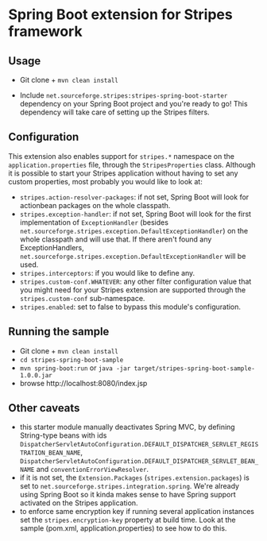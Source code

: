 # Spring Boot extension for Stripes framework

## Usage

* Git clone + `mvn clean install`

* Include `net.sourceforge.stripes:stripes-spring-boot-starter` dependency on your Spring Boot project and you're ready to go! This dependency will take care of setting up the Stripes filters.

## Configuration

This extension also enables support for `stripes.*` namespace on the `application.properties` file, through the `StripesProperties` class. Although it is possible to start your Stripes application without having to set any custom properties, most probably you would like to look at:
* `stripes.action-resolver-packages`: if not set, Spring Boot will look for actionbean packages on the whole classpath.
* `stripes.exception-handler`: if not set, Spring Boot will look for the first implementation of `ExceptionHandler` (besides `net.sourceforge.stripes.exception.DefaultExceptionHandler`) on the whole classpath and will use that. If there aren't found any ExceptionHandlers, `net.sourceforge.stripes.exception.DefaultExceptionHandler` will be used.
* `stripes.interceptors`: if you would like to define any.
* `stripes.custom-conf.WHATEVER`: any other filter configuration value that you might need for your Stripes extension are supported through the `stripes.custom-conf` sub-namespace.
* `stripes.enabled`: set to false to bypass this module's configuration.

## Running the sample

* Git clone + `mvn clean install`
* `cd stripes-spring-boot-sample`
* `mvn spring-boot:run` or `java -jar target/stripes-spring-boot-sample-1.0.0.jar`
* browse http://localhost:8080/index.jsp

## Other caveats

* this starter module manually deactivates Spring MVC, by defining String-type beans with ids `DispatcherServletAutoConfiguration.DEFAULT_DISPATCHER_SERVLET_REGISTRATION_BEAN_NAME`, `DispatcherServletAutoConfiguration.DEFAULT_DISPATCHER_SERVLET_BEAN_NAME` and `conventionErrorViewResolver`.
* if it is not set, the `Extension.Packages` (`stripes.extension.packages`) is set to `net.sourceforge.stripes.integration.spring`. We're already using Spring Boot so it kinda makes sense to have Spring support activated on the Stripes application.
* to enforce same encryption key if running several application instances set the `stripes.encryption-key` property at build time. Look at the sample (pom.xml, application.properties) to see how to do this.
